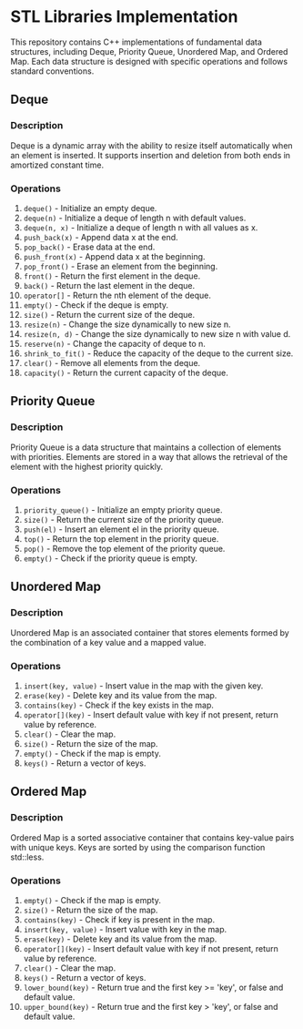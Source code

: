 # STL Libraries Implementation

This repository contains C++ implementations of fundamental data structures, including Deque, Priority Queue, Unordered Map, and Ordered Map. Each data structure is designed with specific operations and follows standard conventions.

## Deque

### Description

Deque is a dynamic array with the ability to resize itself automatically when an element is inserted. It supports insertion and deletion from both ends in amortized constant time.

### Operations

1. `deque()` - Initialize an empty deque.
2. `deque(n)` - Initialize a deque of length n with default values.
3. `deque(n, x)` - Initialize a deque of length n with all values as x.
4. `push_back(x)` - Append data x at the end.
5. `pop_back()` - Erase data at the end.
6. `push_front(x)` - Append data x at the beginning.
7. `pop_front()` - Erase an element from the beginning.
8. `front()` - Return the first element in the deque.
9. `back()` - Return the last element in the deque.
10. `operator[]` - Return the nth element of the deque.
11. `empty()` - Check if the deque is empty.
12. `size()` - Return the current size of the deque.
13. `resize(n)` - Change the size dynamically to new size n.
14. `resize(n, d)` - Change the size dynamically to new size n with value d.
15. `reserve(n)` - Change the capacity of deque to n.
16. `shrink_to_fit()` - Reduce the capacity of the deque to the current size.
17. `clear()` - Remove all elements from the deque.
18. `capacity()` - Return the current capacity of the deque.

## Priority Queue

### Description

Priority Queue is a data structure that maintains a collection of elements with priorities. Elements are stored in a way that allows the retrieval of the element with the highest priority quickly.

### Operations

1. `priority_queue()` - Initialize an empty priority queue.
2. `size()` - Return the current size of the priority queue.
3. `push(el)` - Insert an element el in the priority queue.
4. `top()` - Return the top element in the priority queue.
5. `pop()` - Remove the top element of the priority queue.
6. `empty()` - Check if the priority queue is empty.

## Unordered Map

### Description

Unordered Map is an associated container that stores elements formed by the combination of a key value and a mapped value.

### Operations

1. `insert(key, value)` - Insert value in the map with the given key.
2. `erase(key)` - Delete key and its value from the map.
3. `contains(key)` - Check if the key exists in the map.
4. `operator[](key)` - Insert default value with key if not present, return value by reference.
5. `clear()` - Clear the map.
6. `size()` - Return the size of the map.
7. `empty()` - Check if the map is empty.
8. `keys()` - Return a vector of keys.

## Ordered Map

### Description

Ordered Map is a sorted associative container that contains key-value pairs with unique keys. Keys are sorted by using the comparison function std::less<key>.

### Operations

1. `empty()` - Check if the map is empty.
2. `size()` - Return the size of the map.
3. `contains(key)` - Check if key is present in the map.
4. `insert(key, value)` - Insert value with key in the map.
5. `erase(key)` - Delete key and its value from the map.
6. `operator[](key)` - Insert default value with key if not present, return value by reference.
7. `clear()` - Clear the map.
8. `keys()` - Return a vector of keys.
9. `lower_bound(key)` - Return true and the first key >= 'key', or false and default value.
10. `upper_bound(key)` - Return true and the first key > 'key', or false and default value.